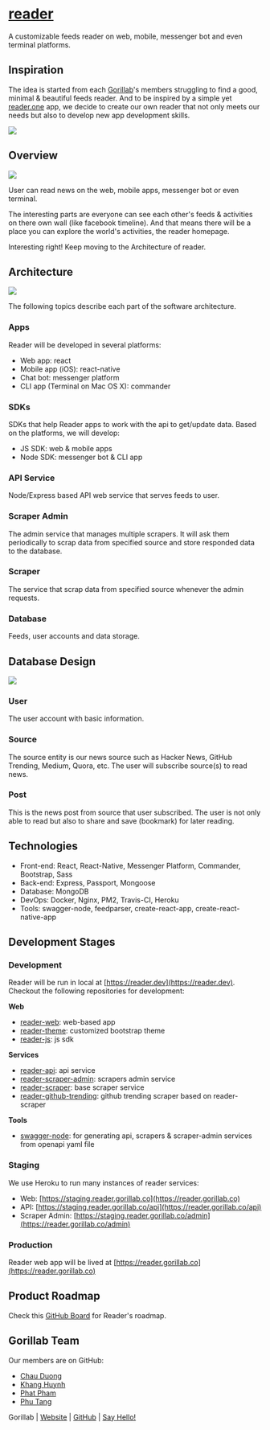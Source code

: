 # [reader](https://reader.gorillab.co)

A customizable feeds reader on web, mobile, messenger bot and even terminal platforms.

## Inspiration

The idea is started from each [Gorillab](https://gorillab.co)'s members struggling to find a good, minimal & beautiful feeds reader. And to be inspired by a simple yet [reader.one](http://reader.one) app, we decide to create our own reader that not only meets our needs but also to develop new app development skills.

![](images/reader.one.png)

## Overview

![](images/overview.jpg)

User can read news on the web, mobile apps, messenger bot or even terminal.

The interesting parts are everyone can see each other's feeds & activities on there own wall (like facebook timeline). And that means there will be a place you can explore the world's activities, the reader homepage.

Interesting right! Keep moving to the Architecture of reader.

## Architecture

![](images/architecture.jpg)

The following topics describe each part of the software architecture.

### Apps

Reader will be developed in several platforms:
- Web app: react
- Mobile app (iOS): react-native
- Chat bot: messenger platform
- CLI app (Terminal on Mac OS X): commander

### SDKs

SDKs that help Reader apps to work with the api to get/update data. Based on the platforms, we will develop:
- JS SDK: web & mobile apps
- Node SDK: messenger bot & CLI app

### API Service

Node/Express based API web service that serves feeds to user.

### Scraper Admin

The admin service that manages multiple scrapers. It will ask them periodically to scrap data from specified source and store responded data to the database.

### Scraper

The service that scrap data from specified source whenever the admin requests.

### Database

Feeds, user accounts and data storage.

## Database Design

![](images/database.jpg)

### User

The user account with basic information.

### Source

The source entity is our news source such as Hacker News, GitHub Trending, Medium, Quora, etc. The user will subscribe source(s) to read news.

### Post

This is the news post from source that user subscribed. The user is not only able to read but also to share and save (bookmark) for later reading.

## Technologies

- Front-end: React, React-Native, Messenger Platform, Commander, Bootstrap, Sass
- Back-end: Express, Passport, Mongoose
- Database: MongoDB
- DevOps: Docker, Nginx, PM2, Travis-CI, Heroku
- Tools: swagger-node, feedparser, create-react-app, create-react-native-app

## Development Stages

### Development

Reader will be run in local at [https://reader.dev](https://reader.dev). Checkout the following repositories for development:

**Web**
- [reader-web](https://github.com/gorillab/reader-web): web-based app
- [reader-theme](https://github.com/gorillab/reader-theme): customized bootstrap theme
- [reader-js](https://github.com/gorillab/reader-js): js sdk

**Services**
- [reader-api](https://github.com/gorillab/reader-api): api service
- [reader-scraper-admin](https://github.com/gorillab/reader-scraper-admin): scrapers admin service
- [reader-scraper](https://github.com/gorillab/reader-scraper): base scraper service
- [reader-github-trending](https://github.com/gorillab/reader-github-trending): github trending scraper based on reader-scraper

**Tools**
- [swagger-node](https://github.com/gorillab/swagger-node): for generating api, scrapers & scraper-admin services from openapi yaml file

### Staging

We use Heroku to run many instances of reader services:
- Web: [https://staging.reader.gorillab.co](https://reader.gorillab.co)
- API: [https://staging.reader.gorillab.co/api](https://reader.gorillab.co/api)
- Scraper Admin: [https://staging.reader.gorillab.co/admin](https://reader.gorillab.co/admin)

### Production

Reader web app will be lived at [https://reader.gorillab.co](https://reader.gorillab.co)

## Product Roadmap

Check this [GitHub Board](https://github.com/gorillab/reader/projects/1) for Reader's roadmap.

## Gorillab Team

Our members are on GitHub:

- [Chau Duong](https://github.com/orgs/gorillab/people/chauduong1192)
- [Khang Huynh](https://github.com/orgs/gorillab/people/khanghuynh92)
- [Phat Pham](https://github.com/orgs/gorillab/people/phatpham9)
- [Phu Tang](https://github.com/orgs/gorillab/people/tangkhanhphu)

Gorillab | [Website](https://gorillab.co) | [GitHub](https://github.com/gorillab) | [Say Hello!](mailto:hello@gorillab.co)
